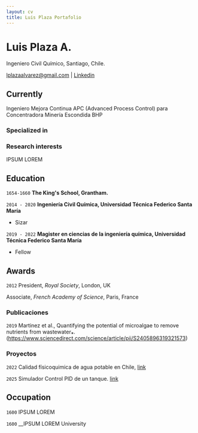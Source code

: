 ```yaml
---
layout: cv
title: Luis Plaza Portafolio
---
```

# Luis Plaza A.
Ingeniero Civil Químico, Santiago, Chile.

<div id="webaddress">
<a href="isaac@applesdofall.org">lplazaalvarez@gmail.com</a>
| <a href="https://www.linkedin.com/in/lplazaalvarez/">Linkedin</a>
</div>


## Currently

Ingeniero Mejora Continua APC (Advanced Process Control) para Concentradora Minería Escondida BHP
### Specialized in




### Research interests

IPSUM LOREM

## Education

`1654-1660`
__The King's School, Grantham.__

`2014 - 2020`
__Ingeniería Civil Química, Universidad Técnica Federico Santa María__

- Sizar

`2019 - 2022`
__Magister en ciencias de la ingeniería química, Universidad Técnica Federico Santa María__

- Fellow



## Awards

`2012`
President, *Royal Society*, London, UK

Associate, *French Academy of Science*, Paris, France



### Publicaciones

`2019`
Martinez et al., Quantifying the potential of microalgae to remove nutrients from wastewater⁎. (https://www.sciencedirect.com/science/article/pii/S2405896319321573)

### Proyectos

`2022`
Calidad físicoquimica de agua potable en Chile, [link](https://chilewaterquality.streamlit.app/)

`2025`
Simulador Control PID de un tanque. [link](https://luchoplaza.github.io/PIDSim/)


## Occupation

`1600`
IPSUM LOREM


`1600`
__IPSUM LOREM University



<!-- ### Footer

Last updated: Abril 2025 -->
